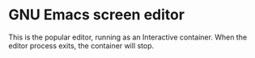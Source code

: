 # GNU Emacs screen editor

This is the popular editor, running as an Interactive container.  When the editor process exits, the container will stop.
